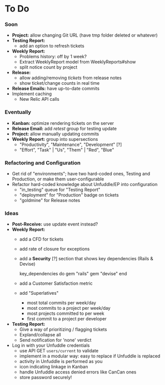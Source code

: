 # To Do

### Soon

 - **Project:** allow changing Git URL (have tmp folder deleted or whatever)
 - **Testing Report:**
   - add an option to refresh tickets
 - **Weekly Report:**
   - Problems history: off by 1 week?
   - Extract WeeklyReport model from WeeklyReports#show
   - split notice count by project
 - **Release:**
   - allow adding/removing _tickets_ from release notes
   - show ticket/change counts in real time
 - **Release Emails:** have up-to-date commits
 - Implement caching
   - New Relic API calls


### Eventually

 - **Kanban:** optimize rendering tickets on the server
 - **Release Email:** add _retest_ group for testing update
 - **Project:** allow manually updating commits
 - **Weekly Report:** group into supersections
   - "Productivity", "Maintenance", "Development" [?]
   - "Effort", "Task" | "Us", "Them" | "Red", "Blue"


### Refactoring and Configuration

 - Get rid of "environments"; have two hard-coded ones, Testing and Production, or make them user-configurable
 - Refactor hard-coded knowledge about Unfuddle/EP into configuration
   - "in_testing" queue for "Testing Report"
   - "deployment" for "Production" badge on tickets
   - "goldmine" for Release notes


### Ideas

 - **Post-Receive:** use update event instead?
 - **Weekly Report:**
   - add a CFD for tickets
   - add rate of closure for exceptions
   - add a **Security** [?] section that shows key dependencies (Rails & Devise)
   
        key_dependencies do
          gem "rails"
          gem "devise"
        end
   
   - add a Customer Satisfaction metric
   - add "Superlatives"
     - most total commits per week/day
     - most commits to a project per week/day
     - most projects committed to per week
     - first commit to a project per developer
 - **Testing Report:**
   - Give a way of prioritizing / flagging tickets
   - Expland/collapse all
   - Send notification for 'none' verdict
 - Log in with your Unfuddle credentials
   - use API GET `users/current` to validate
   - implement in a modular way: easy to replace if Unfuddle is replaced
   - activity in Unfuddle is performed as you
   - icon indicating linkage in Kanban
   - handle Unfuddle access denied errors like CanCan ones
   - store password securely!
